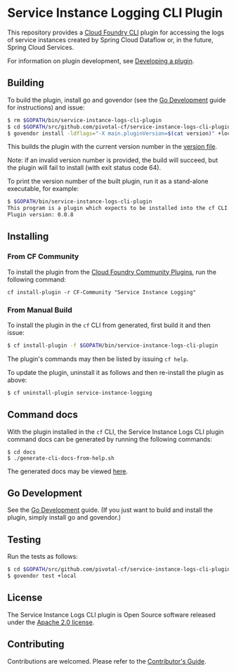 # Service Instance Logging CLI Plugin

This repository provides a [Cloud Foundry CLI](https://github.com/cloudfoundry/cli) plugin for
accessing the logs of service instances created by Spring Cloud Dataflow or, in the future, Spring Cloud
Services.

For information on plugin development, see
[Developing a plugin](https://github.com/cloudfoundry/cli/tree/master/plugin/plugin_examples).

## Building

To build the plugin, install go and govendor (see the [Go Development](docs/go.adoc) guide for instructions) and issue:
```bash
$ rm $GOPATH/bin/service-instance-logs-cli-plugin
$ cd $GOPATH/src/github.com/pivotal-cf/service-instance-logs-cli-plugin
$ govendor install -ldflags="-X main.pluginVersion=$(cat version)" +local
```
This builds the plugin with the current version number in the [version file](version).

Note: if an invalid version number is provided, the build will succeed, but the plugin will fail to install (with exit status code 64).

To print the version number of the built plugin, run it as a stand-alone executable, for example:
```bash
$ $GOPATH/bin/service-instance-logs-cli-plugin
This program is a plugin which expects to be installed into the cf CLI. It is not intended to be run stand-alone.
Plugin version: 0.0.8
```

## Installing

### From CF Community

To install the plugin from the [Cloud Foundry Community Plugins](https://plugins.cloudfoundry.org/), run the following command:

`cf install-plugin -r CF-Community "Service Instance Logging"`

### From Manual Build

To install the plugin in the `cf` CLI from generated, first build it and then issue:
```bash
$ cf install-plugin -f $GOPATH/bin/service-instance-logs-cli-plugin

```

The plugin's commands may then be listed by issuing `cf help`.

To update the plugin, uninstall it as follows and then re-install the plugin as above:
```bash
$ cf uninstall-plugin service-instance-logging
```

## Command docs

With the plugin installed in the `cf` CLI, the Service Instance Logs CLI plugin command docs can be generated by running the following commands:

```
$ cd docs
$ ./generate-cli-docs-from-help.sh
```

The generated docs may be viewed [here](docs/cli.md).

## Go Development

See the [Go Development](docs/go.adoc) guide.
(If you just want to build and install the plugin, simply install go and govendor.)

## Testing

Run the tests as follows:
```bash
$ cd $GOPATH/src/github.com/pivotal-cf/service-instance-logs-cli-plugin
$ govendor test +local
```

## License

The Service Instance Logs CLI plugin is Open Source software released under the
[Apache 2.0 license](http://www.apache.org/licenses/LICENSE-2.0.html).

## Contributing

Contributions are welcomed. Please refer to the [Contributor's Guide](CONTRIBUTING.md).

